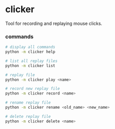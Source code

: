 # clicker
Tool for recording and replaying mouse clicks.

### commands
```bash
# display all commands
python -m clicker help

# list all replay files
python -m clicker list

# replay file
python -m clicker play <name>

# record new replay file
python -m clicker record <name>

# rename replay file
python -m clicker rename <old_name> <new_name>

# delete replay file
python -m clicker delete <name>
```
